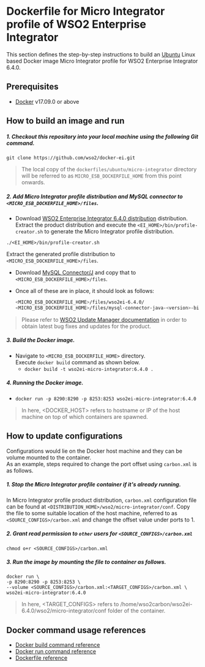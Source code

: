 # Dockerfile for Micro Integrator profile of WSO2 Enterprise Integrator #
This section defines the step-by-step instructions to build an [Ubuntu](https://hub.docker.com/_/ubuntu/) Linux based Docker image
Micro Integrator profile for WSO2 Enterprise Integrator 6.4.0.

## Prerequisites

* [Docker](https://www.docker.com/get-docker) v17.09.0 or above


## How to build an image and run
##### 1. Checkout this repository into your local machine using the following Git command.
```
git clone https://github.com/wso2/docker-ei.git
```

>The local copy of the `dockerfiles/ubuntu/micro-integrator` directory will be referred to as `MICRO_ESB_DOCKERFILE_HOME` from this point onwards.

##### 2. Add Micro Integrator profile distribution and MySQL connector to `<MICRO_ESB_DOCKERFILE_HOME>/files`.

- Download [WSO2 Enterprise Integrator 6.4.0 distribution](https://wso2.com/integration/) distribution.
Extract the product distribution and execute the `<EI_HOME>/bin/profile-creator.sh` to generate the Micro Integrator
profile distribution.

```
./<EI_HOME>/bin/profile-creator.sh
``` 

Extract the generated profile distribution to `<MICRO_ESB_DOCKERFILE_HOME>/files`.

- Download [MySQL Connector/J](https://downloads.mysql.com/archives/c-j)
and copy that to `<MICRO_ESB_DOCKERFILE_HOME>/files`.
- Once all of these are in place, it should look as follows:

  ```bash
  <MICRO_ESB_DOCKERFILE_HOME>/files/wso2ei-6.4.0/
  <MICRO_ESB_DOCKERFILE_HOME>/files/mysql-connector-java-<version>-bin.jar
  ```

>Please refer to [WSO2 Update Manager documentation]( https://docs.wso2.com/display/WUM300/WSO2+Update+Manager)
in order to obtain latest bug fixes and updates for the product.

##### 3. Build the Docker image.
- Navigate to `<MICRO_ESB_DOCKERFILE_HOME>` directory. <br>
  Execute `docker build` command as shown below.
    + `docker build -t wso2ei-micro-integrator:6.4.0 .`
    
##### 4. Running the Docker image.
- `docker run -p 8290:8290 -p 8253:8253 wso2ei-micro-integrator:6.4.0`
    
>In here, <DOCKER_HOST> refers to hostname or IP of the host machine on top of which containers are spawned.


## How to update configurations
Configurations would lie on the Docker host machine and they can be volume mounted to the container. <br>
As an example, steps required to change the port offset using `carbon.xml` is as follows.

##### 1. Stop the Micro Integrator profile container if it's already running.
In Micro Integrator profile product distribution, `carbon.xml` configuration file can be found at `<DISTRIBUTION_HOME>/wso2/micro-integrator/conf`.
Copy the file to some suitable location of the host machine, referred to as `<SOURCE_CONFIGS>/carbon.xml` and change
the offset value under ports to 1.

##### 2. Grant read permission to `other` users for `<SOURCE_CONFIGS>/carbon.xml`
```
chmod o+r <SOURCE_CONFIGS>/carbon.xml
```

##### 3. Run the image by mounting the file to container as follows.
```
docker run \
-p 8290:8290 -p 8253:8253 \
--volume <SOURCE_CONFIGS>/carbon.xml:<TARGET_CONFIGS>/carbon.xml \
wso2ei-micro-integrator:6.4.0
```

>In here, <TARGET_CONFIGS> refers to /home/wso2carbon/wso2ei-6.4.0/wso2/micro-integrator/conf folder of the container.


## Docker command usage references

* [Docker build command reference](https://docs.docker.com/engine/reference/commandline/build/)
* [Docker run command reference](https://docs.docker.com/engine/reference/run/)
* [Dockerfile reference](https://docs.docker.com/engine/reference/builder/)

